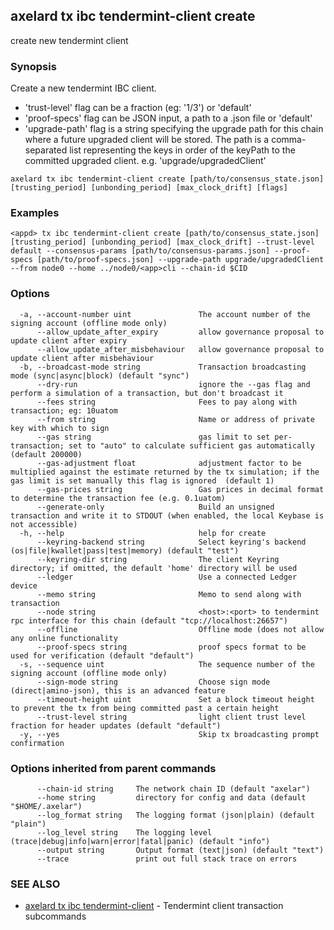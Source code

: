 ## axelard tx ibc tendermint-client create

create new tendermint client

### Synopsis

Create a new tendermint IBC client.

- 'trust-level' flag can be a fraction (eg: '1/3') or 'default'
- 'proof-specs' flag can be JSON input, a path to a .json file or 'default'
- 'upgrade-path' flag is a string specifying the upgrade path for this chain where a future upgraded client will be stored. The path is a comma-separated list representing the keys in order of the keyPath to the committed upgraded client.
  e.g. 'upgrade/upgradedClient'

```
axelard tx ibc tendermint-client create [path/to/consensus_state.json] [trusting_period] [unbonding_period] [max_clock_drift] [flags]
```

### Examples

```
<appd> tx ibc tendermint-client create [path/to/consensus_state.json] [trusting_period] [unbonding_period] [max_clock_drift] --trust-level default --consensus-params [path/to/consensus-params.json] --proof-specs [path/to/proof-specs.json] --upgrade-path upgrade/upgradedClient --from node0 --home ../node0/<app>cli --chain-id $CID
```

### Options

```
  -a, --account-number uint               The account number of the signing account (offline mode only)
      --allow_update_after_expiry         allow governance proposal to update client after expiry
      --allow_update_after_misbehaviour   allow governance proposal to update client after misbehaviour
  -b, --broadcast-mode string             Transaction broadcasting mode (sync|async|block) (default "sync")
      --dry-run                           ignore the --gas flag and perform a simulation of a transaction, but don't broadcast it
      --fees string                       Fees to pay along with transaction; eg: 10uatom
      --from string                       Name or address of private key with which to sign
      --gas string                        gas limit to set per-transaction; set to "auto" to calculate sufficient gas automatically (default 200000)
      --gas-adjustment float              adjustment factor to be multiplied against the estimate returned by the tx simulation; if the gas limit is set manually this flag is ignored  (default 1)
      --gas-prices string                 Gas prices in decimal format to determine the transaction fee (e.g. 0.1uatom)
      --generate-only                     Build an unsigned transaction and write it to STDOUT (when enabled, the local Keybase is not accessible)
  -h, --help                              help for create
      --keyring-backend string            Select keyring's backend (os|file|kwallet|pass|test|memory) (default "test")
      --keyring-dir string                The client Keyring directory; if omitted, the default 'home' directory will be used
      --ledger                            Use a connected Ledger device
      --memo string                       Memo to send along with transaction
      --node string                       <host>:<port> to tendermint rpc interface for this chain (default "tcp://localhost:26657")
      --offline                           Offline mode (does not allow any online functionality
      --proof-specs string                proof specs format to be used for verification (default "default")
  -s, --sequence uint                     The sequence number of the signing account (offline mode only)
      --sign-mode string                  Choose sign mode (direct|amino-json), this is an advanced feature
      --timeout-height uint               Set a block timeout height to prevent the tx from being committed past a certain height
      --trust-level string                light client trust level fraction for header updates (default "default")
  -y, --yes                               Skip tx broadcasting prompt confirmation
```

### Options inherited from parent commands

```
      --chain-id string     The network chain ID (default "axelar")
      --home string         directory for config and data (default "$HOME/.axelar")
      --log_format string   The logging format (json|plain) (default "plain")
      --log_level string    The logging level (trace|debug|info|warn|error|fatal|panic) (default "info")
      --output string       Output format (text|json) (default "text")
      --trace               print out full stack trace on errors
```

### SEE ALSO

- [axelard tx ibc tendermint-client](axelard_tx_ibc_tendermint-client.md)	 - Tendermint client transaction subcommands

